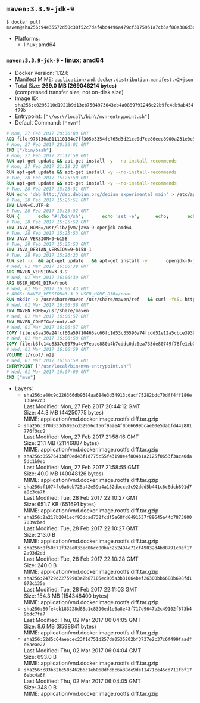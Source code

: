 ## `maven:3.3.9-jdk-9`

```console
$ docker pull maven@sha256:94e35572d50c38f52c7daf4bd4496a479cf3175951a7cb5af88a386d3ced0028
```

-	Platforms:
	-	linux; amd64

### `maven:3.3.9-jdk-9` - linux; amd64

-	Docker Version: 1.12.6
-	Manifest MIME: `application/vnd.docker.distribution.manifest.v2+json`
-	Total Size: **269.0 MB (269046214 bytes)**  
	(compressed transfer size, not on-disk size)
-	Image ID: `sha256:e0295210d1921b9d13eb7504973043eb4a0889791246c22b9fc4db9ab454f79b`
-	Entrypoint: `["\/usr\/local\/bin\/mvn-entrypoint.sh"]`
-	Default Command: `["mvn"]`

```dockerfile
# Mon, 27 Feb 2017 20:36:00 GMT
ADD file:976136a811110184c7ff305b3354fc765d3d21ce0d7ce86eee8900a231e0e38a in / 
# Mon, 27 Feb 2017 20:36:01 GMT
CMD ["/bin/bash"]
# Mon, 27 Feb 2017 21:17:59 GMT
RUN apt-get update && apt-get install -y --no-install-recommends 		ca-certificates 		curl 		wget 	&& rm -rf /var/lib/apt/lists/*
# Mon, 27 Feb 2017 21:18:22 GMT
RUN apt-get update && apt-get install -y --no-install-recommends 		bzr 		git 		mercurial 		openssh-client 		subversion 				procps 	&& rm -rf /var/lib/apt/lists/*
# Tue, 28 Feb 2017 15:25:50 GMT
RUN apt-get update && apt-get install -y --no-install-recommends 		bzip2 		unzip 		xz-utils 	&& rm -rf /var/lib/apt/lists/*
# Tue, 28 Feb 2017 15:25:51 GMT
RUN echo 'deb http://deb.debian.org/debian experimental main' > /etc/apt/sources.list.d/experimental.list
# Tue, 28 Feb 2017 15:25:51 GMT
ENV LANG=C.UTF-8
# Tue, 28 Feb 2017 15:25:52 GMT
RUN { 		echo '#!/bin/sh'; 		echo 'set -e'; 		echo; 		echo 'dirname "$(dirname "$(readlink -f "$(which javac || which java)")")"'; 	} > /usr/local/bin/docker-java-home 	&& chmod +x /usr/local/bin/docker-java-home
# Tue, 28 Feb 2017 15:25:52 GMT
ENV JAVA_HOME=/usr/lib/jvm/java-9-openjdk-amd64
# Tue, 28 Feb 2017 15:25:53 GMT
ENV JAVA_VERSION=9~b158
# Tue, 28 Feb 2017 15:25:53 GMT
ENV JAVA_DEBIAN_VERSION=9~b158-1
# Tue, 28 Feb 2017 15:26:23 GMT
RUN set -x 	&& apt-get update 	&& apt-get install -y 		openjdk-9-jdk-headless="$JAVA_DEBIAN_VERSION" 	&& rm -rf /var/lib/apt/lists/* 	&& [ "$JAVA_HOME" = "$(docker-java-home)" ]
# Wed, 01 Mar 2017 16:06:39 GMT
ARG MAVEN_VERSION=3.3.9
# Wed, 01 Mar 2017 16:06:39 GMT
ARG USER_HOME_DIR=/root
# Wed, 01 Mar 2017 16:06:43 GMT
# ARGS: MAVEN_VERSION=3.3.9 USER_HOME_DIR=/root
RUN mkdir -p /usr/share/maven /usr/share/maven/ref   && curl -fsSL http://apache.osuosl.org/maven/maven-3/$MAVEN_VERSION/binaries/apache-maven-$MAVEN_VERSION-bin.tar.gz     | tar -xzC /usr/share/maven --strip-components=1   && ln -s /usr/share/maven/bin/mvn /usr/bin/mvn
# Wed, 01 Mar 2017 16:06:56 GMT
ENV MAVEN_HOME=/usr/share/maven
# Wed, 01 Mar 2017 16:06:57 GMT
ENV MAVEN_CONFIG=/root/.m2
# Wed, 01 Mar 2017 16:06:57 GMT
COPY file:e3aa30a24fcf60a59710465ac66fc1d53c35590a74fcdd51e12a5cbce393904b in /usr/local/bin/mvn-entrypoint.sh 
# Wed, 01 Mar 2017 16:06:58 GMT
COPY file:b3fc14e8337e0079a4e97eace880b4b7cddc0dc0ea733de80749f78fe1eb089a in /usr/share/maven/ref/ 
# Wed, 01 Mar 2017 16:06:59 GMT
VOLUME [/root/.m2]
# Wed, 01 Mar 2017 16:06:59 GMT
ENTRYPOINT ["/usr/local/bin/mvn-entrypoint.sh"]
# Wed, 01 Mar 2017 16:07:00 GMT
CMD ["mvn"]
```

-	Layers:
	-	`sha256:a40c9d226366db9384aa684e3d34913cdacf75282bdc70dff4ff186e130ee2c3`  
		Last Modified: Mon, 27 Feb 2017 20:44:12 GMT  
		Size: 44.3 MB (44250775 bytes)  
		MIME: application/vnd.docker.image.rootfs.diff.tar.gzip
	-	`sha256:370d333d5093cd32956cf56f9aae4f0b66699bcae00e5dabfd442881776f9ce9`  
		Last Modified: Mon, 27 Feb 2017 21:58:16 GMT  
		Size: 21.1 MB (21146887 bytes)  
		MIME: application/vnd.docker.image.rootfs.diff.tar.gzip
	-	`sha256:05576433df0ed43f1d775c55f43190e4f804b1a2125f0653f3aca0da5dc1b9eb`  
		Last Modified: Mon, 27 Feb 2017 21:58:55 GMT  
		Size: 40.0 MB (40048126 bytes)  
		MIME: application/vnd.docker.image.rootfs.diff.tar.gzip
	-	`sha256:f1074fc6a6eb725a42e59a4a152dbcce3c92ddd5b441c6c8dcb891d7a8c3ca7f`  
		Last Modified: Tue, 28 Feb 2017 22:10:27 GMT  
		Size: 651.7 KB (651691 bytes)  
		MIME: application/vnd.docker.image.rootfs.diff.tar.gzip
	-	`sha256:2a217b2041ecf93dcad732fcdf5e68fd6491537f89645a44c78738007039cbad`  
		Last Modified: Tue, 28 Feb 2017 22:10:27 GMT  
		Size: 213.0 B  
		MIME: application/vnd.docker.image.rootfs.diff.tar.gzip
	-	`sha256:0f50c71f32ae033ed06cc00bac252494e71cf49032d4bd8791c0ef172a93d2dd`  
		Last Modified: Tue, 28 Feb 2017 22:10:28 GMT  
		Size: 240.0 B  
		MIME: application/vnd.docker.image.rootfs.diff.tar.gzip
	-	`sha256:24729d22759903a2b87105ec905a3b31064bef26300bb6688b698fd1073c135e`  
		Last Modified: Tue, 28 Feb 2017 22:11:03 GMT  
		Size: 154.3 MB (154348400 bytes)  
		MIME: application/vnd.docker.image.rootfs.diff.tar.gzip
	-	`sha256:80fe4eb183228d88a1c8390ed1e6a8e43f717d9647b2c49102f673b49bdc7fa7`  
		Last Modified: Thu, 02 Mar 2017 06:04:05 GMT  
		Size: 8.6 MB (8598841 bytes)  
		MIME: application/vnd.docker.image.rootfs.diff.tar.gzip
	-	`sha256:52d5c64aeacec23f1d751d257da0535202bf3737e2c37c6f499faadfd6aeae27`  
		Last Modified: Thu, 02 Mar 2017 06:04:04 GMT  
		Size: 693.0 B  
		MIME: application/vnd.docker.image.rootfs.diff.tar.gzip
	-	`sha256:c83b32bc503462b6c1eb068dfdbc6a38de9de11471ce45cd711fbf176ebc4a6f`  
		Last Modified: Thu, 02 Mar 2017 06:04:05 GMT  
		Size: 348.0 B  
		MIME: application/vnd.docker.image.rootfs.diff.tar.gzip
